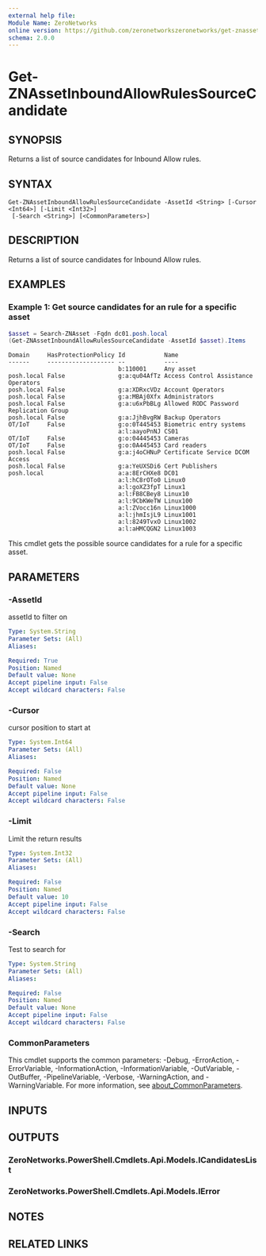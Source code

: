 ```yaml
---
external help file:
Module Name: ZeroNetworks
online version: https://github.com/zeronetworkszeronetworks/get-znassetinboundallowrulessourcecandidate
schema: 2.0.0
---
```


# Get-ZNAssetInboundAllowRulesSourceCandidate

## SYNOPSIS
Returns a list of source candidates for Inbound Allow rules.

## SYNTAX

```
Get-ZNAssetInboundAllowRulesSourceCandidate -AssetId <String> [-Cursor <Int64>] [-Limit <Int32>]
 [-Search <String>] [<CommonParameters>]
```

## DESCRIPTION
Returns a list of source candidates for Inbound Allow rules.

## EXAMPLES

### Example 1: Get source candidates for an rule for a specific asset
```powershell
$asset = Search-ZNAsset -Fqdn dc01.posh.local
(Get-ZNAssetInboundAllowRulesSourceCandidate -AssetId $asset).Items             
```

```output
Domain     HasProtectionPolicy Id           Name
------     ------------------- --           ----
                               b:110001     Any asset
posh.local False               g:a:qu04AfTz Access Control Assistance Operators
posh.local False               g:a:XDRxcVDz Account Operators
posh.local False               g:a:MBAj0Xfx Administrators
posh.local False               g:a:u6xPbBLg Allowed RODC Password Replication Group
posh.local False               g:a:JjhBvgRW Backup Operators
OT/IoT     False               g:o:0T445453 Biometric entry systems
                               a:l:aayoPnNJ CS01
OT/IoT     False               g:o:04445453 Cameras
OT/IoT     False               g:o:0A445453 Card readers
posh.local False               g:a:j4oCHNuP Certificate Service DCOM Access
posh.local False               g:a:YeUXSDi6 Cert Publishers
posh.local                     a:a:8ErCHXe8 DC01
                               a:l:hC8rOTo0 Linux0
                               a:l:goXZ3fpT Linux1
                               a:l:FB8CBey8 Linux10
                               a:l:9CbKWeTW Linux100
                               a:l:ZVocc16n Linux1000
                               a:l:jhmIsjL9 Linux1001
                               a:l:8249TvxO Linux1002
                               a:l:aHMCQGN2 Linux1003
```

This cmdlet gets the possible source candidates for a rule for a specific asset.

## PARAMETERS

### -AssetId
assetId to filter on

```yaml
Type: System.String
Parameter Sets: (All)
Aliases:

Required: True
Position: Named
Default value: None
Accept pipeline input: False
Accept wildcard characters: False
```

### -Cursor
cursor position to start at

```yaml
Type: System.Int64
Parameter Sets: (All)
Aliases:

Required: False
Position: Named
Default value: None
Accept pipeline input: False
Accept wildcard characters: False
```

### -Limit
Limit the return results

```yaml
Type: System.Int32
Parameter Sets: (All)
Aliases:

Required: False
Position: Named
Default value: 10
Accept pipeline input: False
Accept wildcard characters: False
```

### -Search
Test to search for

```yaml
Type: System.String
Parameter Sets: (All)
Aliases:

Required: False
Position: Named
Default value: None
Accept pipeline input: False
Accept wildcard characters: False
```

### CommonParameters
This cmdlet supports the common parameters: -Debug, -ErrorAction, -ErrorVariable, -InformationAction, -InformationVariable, -OutVariable, -OutBuffer, -PipelineVariable, -Verbose, -WarningAction, and -WarningVariable. For more information, see [about_CommonParameters](http://go.microsoft.com/fwlink/?LinkID=113216).

## INPUTS

## OUTPUTS

### ZeroNetworks.PowerShell.Cmdlets.Api.Models.ICandidatesList

### ZeroNetworks.PowerShell.Cmdlets.Api.Models.IError

## NOTES

## RELATED LINKS

